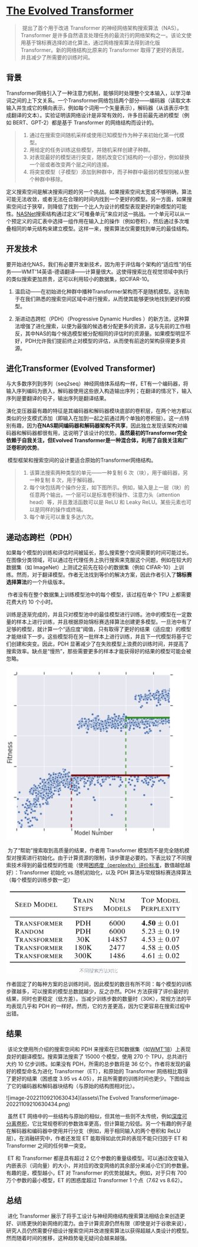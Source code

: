# [The Evolved Transformer](https://arxiv.org/abs/1901.11117v2)

> ​	提出了首个用于改进 Transformer 的神经网络架构搜索算法（NAS）。Transformer 是许多自然语言处理任务的最流行的网络架构之一。该论文使用基于锦标赛选择的进化算法，通过网络搜索算法得到进化版 Transformer。新的网络结构比原来的 Transformer 取得了更好的表现，并且减少了所需要的训练时间。

## 背景

​	Transformer网络引入了一种注意力机制，能够同时处理整个文本输入，以学习单词之间的上下文关系。一个Transformer网络包括两个部分——编码器（读取文本输入并生成它的横向表示，例如每个词用一个矢量表示），解码器（从该表示中生成翻译的文本）。实验证明该网络设计是非常有效的，许多目前最先进的模型（例如 BERT、GPT-2）都是基于 Transformer 的网络结构而设计的。

> 1. 通过在搜索空间随机采样或使用已知模型作为种子来初始化第一代模型。
> 2. 用给定的任务训练这些模型，并随机采样创建子种群。
> 3. 对表现最好的模型进行突变，随机改变它们结构的一小部分，例如替换一个层或者改变两个层之间的连接。
> 4. 将突变模型（子模型）添加到种群中，而子种群中最弱的模型则被从整个种群中移除。

​	定义搜索空间是解决搜索问题的另一个挑战。如果搜索空间太宽或不够明确，算法可能无法收敛，或者无法在合理的时间内找到一个更好的模型。另一方面，如果搜索空间过于狭窄，则降低了找到一个比人为设计的模型表现更好的新模型的可能性。[NASNet](https://arxiv.org/abs/1707.07012)搜索结构通过定义“可堆叠单元”来应对这一挑战。一个单元可以从一个预定义的词汇表中选择一组作用在输入上的操作（例如卷积），然后通过多次堆叠相同的单元结构来建立模型。这样一来，搜索算法仅需要找到单元的最佳结构。

## 开发技术

​	要开始进化NAS，我们有必要开发新技术，因为用于评估每个架构的“适应性”的任务——WMT'14英语-德语翻译——计算量很大。这使得搜索比在视觉领域中执行的类似搜索更加昂贵，这可以利用较小的数据集，如CIFAR-10。

1. 温启动——在初始进化种群中播种Transformer架构而不是随机模型。这有助于在我们熟悉的搜索空间区域中进行搜索，从而使其能够更快地找到更好的模型。

2. 渐进动态跨栏（PDH）（Progressive Dynamic Hurdles ）的新方法，这种算法增强了进化搜索，以便为最强的候选者分配更多的资源，这与先前的工作相反，其中NAS的每个候选模型被分配相同的评估时的资源量。如果模型明显不好，PDH允许我们提前终止对模型的评估，从而使有前途的架构获得更多资源。

## 进化Transformer (Evolved Transformer)

​	与大多数序列到序列（seq2seq）神经网络体系结构一样，ET有一个编码器，将输入序列编码为嵌入，解码器使用这些嵌入构造输出序列；在翻译的情况下，输入序列是要翻译的句子，输出序列是翻译结果。

​	演化变压器最有趣的特征是其编码器和解码器模块底部的卷积层，在两个地方都以类似的分支模式添加（即输入在加到一起之前通过两个单独的卷积层）。这一点特别有趣，因为**在NAS期间编码器和解码器架构不共享**，因此独立发现该架构对编码器和解码器都很有用，这说明了该设计的优势。**虽然最初的Transformer完全依赖于自我关注，但Evolved Transformer是一种混合体，利用了自我关注和广泛卷积的优势**。



​	模型框架和搜索空间的设计要适合原始的Transformer网络结构。

> 1. 该算法搜索两种类型的单元——一种复制 6 次（块），用于编码器，另一种复制 8 次，用于解码器。
> 2. 每个块包括两个操作分支，如下图所示。例如，输入是上一层（块）的任意两个输出，一个层可以是标准卷积操作、注意力头（attention head）等，并且激活函数可以是 ReLU 和 Leaky ReLU。某些元素也可以是同样的操作或终端。
> 3. 每个单元可以重复多达六次。

## 递动态跨栏（PDH）

​	如果每个模型的训练和评估时间被延长，那么搜索整个空间需要的时间可能过长。在图像分类领域，可以通过在代理任务上执行搜索来克服这个问题，例如在较大的数据集（如 ImageNet）上测试之前先在较小的数据集（例如 CIFAR-10）上训练。然而，对于翻译模型。作者无法找到等价的解决方案，因此作者引入了**锦标赛选择算法**的一个升级版本。

​	作者没有在整个数据集上训练模型池中的每个模型，该过程在单个 TPU 上都需要花费大约 10 个小时。

​	训练是逐渐完成的，并且只对模型池中的最佳模型进行训练。池中的模型在一定数量的样本上进行训练，并且根据原始锦标赛选择算法创建更多模型。一旦池中有了足够的模型，就计算一个“适应度”阈值，只有取得了更好的结果（适应度）的模型才能继续下一步。这些模型将在另一批样本上进行训练，并且下一代模型将基于它们创建和突变。因此，PDH 显著减少了在失败模型上浪费的训练时间，并提高了搜索效率。缺点是“慢热”，那些需要更多的样本才能获得好的结果的模型可能会被忽略。

<img src="assets\The Evolved Transformer\image-20221109165357973.png" alt="image-20221109165357973" style="zoom:80%;" />

[^图1]: 锦标赛选择算法训练过程示意图。适应度阈值之上的模型在更多的样本上训练，从而达到更好的适应度。当创建新模型时，相应增加适应度阈值。

​	为了“帮助”搜索取到高质量的结果，作者用 Transformer 模型而不是完全随机模型对搜索进行初始化。由于计算资源的限制，该步骤是必要的。下表比较了不同搜索技术得到的最佳模型的性能（使用[困惑度（perplexity）评价标准](http://www1.icsi.berkeley.edu/Speech/docs/HTKBook3.2/node188_mn.html)，数值越低越好）：Transformer 初始化 vs.随机初始化，以及 PDH 算法与常规锦标赛选择算法（每个模型的训练步数一定）

<img src="assets\The Evolved Transformer\image-20221109202929438.png" alt="image-20221109202929438" style="zoom:80%;" />

​	作者固定了的每种方案的总训练时间，因此模型的数目有所不同：每个模型的训练步骤越多，可以搜索的模型总数就越少，反之亦然。PDH 方法获得了评价最好的结果，同时也更稳定（低方差）。当减少训练步数的数量时（30K），常规方法的平均表现几乎和 PDH 的一样好。然而，它的方差更高，因为它更容易在搜索过程中出错。

## 结果

​	该论文使用所介绍的搜索空间和 PDH 来搜索在已知数据集（如[WMT’18](http://www.statmt.org/wmt18/translation-task.html)）上表现良好的翻译模型。搜索算法搜索了 15000 个模型，使用 270 个 TPU，总共进行大约 10 亿步训练。如果没有 PDH，所需的总步数将是 36 亿个。作者将发现的最好的模型命名为进化 Transformer（ET），和原始的 Transformer 网络相比取得了更好的结果（困惑度 3.95 vs 4.05），并且所需要的训练时间也更少。下图给出了它的编码器和解码器块结构（与原始的结构图相对比）。

![image-20221109210630434](assets\The Evolved Transformer\image-20221109210630434.png)

​	虽然 ET 网络中的一些结构与原始的相似，但其他一些则不太传统，例如[深度可分离卷积](https://towardsdatascience.com/a-basic-introduction-to-separable-convolutions-b99ec3102728)，它比常规卷积的参数效率更高，但计算能力较低。另一个有趣的例子是在解码器和编码器中使用并行分支（例如，用于相同输入的两个卷积和 ReLU 层）。在消融研究中，作者还发现 ET 能取得如此优异的表现不能只归因于 ET 和 Transformer 之间的任何单一突变。

​	ET 和 Transformer 都是具有超过 2 亿个参数的重量级模型。可以通过改变输入内嵌表示（词向量）的大小，并对应的改变网络的其余部分来减小它们的参数量。有趣的是，模型越小，ET 对 Transformer 的优势就越大。例如，对于只有 700 万个参数的最小模型，ET 的困惑度超过 Transformer 1 个点（7.62 vs 8.62）。

## 总结

​	进化 Transformer 展示了将手工设计与神经网络结构搜索算法相结合来创造更好、训练更快的新网络的潜力。由于计算资源仍然有限（即使是对于谷歌来说），研究人员仍然需要仔细设计搜索空间并改进搜索算法以获得超越人类设计的模型。然而随着时间的推移，这种趋势毫无疑问会越来越强。

